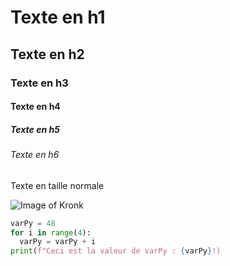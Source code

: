 # Texte en h1
## Texte en h2
### Texte en h3
#### Texte en h4
##### Texte en h5
###### Texte en h6
Texte en taille normale

![Image of Kronk](https://preview.redd.it/request-can-someone-make-kronk-from-emperors-new-groove-v0-u86ndc5wp3n81.jpg?width=360&format=pjpg&auto=webp&s=1453521458dc285cc7203b2e4f9ee5e0c20e1fe9)

``` python
varPy = 48
for i in range(4):
  varPy = varPy + i
print(f"Ceci est la valeur de varPy : {varPy}!)
```
